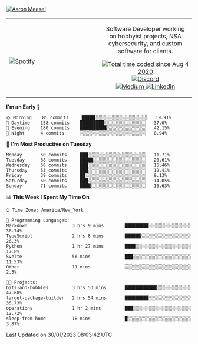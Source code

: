 [![Aaron Meese!](https://user-images.githubusercontent.com/17814535/88975338-a2aabf00-d27f-11ea-963f-8a19608716b4.png)](https://github.com/ajmeese7/readme-ascii "README ASCII")

<!-- Modified from project here: https://github.com/novatorem/novatorem -->
<table width="100%">
  <tr>
  <td width="50%">

&nbsp; <br> [![Spotify](https://ajmeese7.vercel.app/api/spotify)](https://open.spotify.com/user/ajmeese)

  </td>
  <td width="50%">
    <p align="center">
    Software Developer working on hobbyist projects, NSA cybersecurity, and custom software for clients.
    </p>
    <p align="center">
      <a href="https://wakatime.com/@f726891d-3b02-46cd-9b60-e8c59f9e2b14">
        <img src="https://wakatime.com/badge/user/f726891d-3b02-46cd-9b60-e8c59f9e2b14.svg" alt="Total time coded since Aug 4 2020" title="WakaTime" />
      </a>
      <a href="http://link.aaronmeese.com/discord">
        <img src="https://img.shields.io/badge/discord-ajmeese7%234835-369?style=flat-square&logo=discord&logoColor=white&color=purple" alt="Discord" title="Discord">
      </a>
      <br />
      <a href="https://link.aaronmeese.com/medium">
        <img src="https://img.shields.io/badge/medium-ajmeese7-1DB954?style=flat-square&logo=medium&logoColor=white" alt="Medium" title="Medium">
      </a>
      <a href="https://link.aaronmeese.com/linkedin">
        <img src="https://img.shields.io/badge/linkedIn-aaronmeese-1DB954?style=flat-square&logo=linkedin&logoColor=white&color=blue" alt="LinkedIn" title="LinkedIn">
      </a>
    </p>
  </td>

</table>

[//]: <> (The `&nbsp;` is to have Aphelion take up more space)

<!--START_SECTION:waka-->
**I'm an Early 🐤** 

```text
🌞 Morning    85 commits     █████░░░░░░░░░░░░░░░░░░░░   19.91% 
🌆 Daytime    158 commits    █████████░░░░░░░░░░░░░░░░   37.0% 
🌃 Evening    180 commits    ██████████░░░░░░░░░░░░░░░   42.15% 
🌙 Night      4 commits      ░░░░░░░░░░░░░░░░░░░░░░░░░   0.94%

```
📅 **I'm Most Productive on Tuesday** 

```text
Monday       50 commits     ███░░░░░░░░░░░░░░░░░░░░░░   11.71% 
Tuesday      88 commits     █████░░░░░░░░░░░░░░░░░░░░   20.61% 
Wednesday    66 commits     ███░░░░░░░░░░░░░░░░░░░░░░   15.46% 
Thursday     53 commits     ███░░░░░░░░░░░░░░░░░░░░░░   12.41% 
Friday       39 commits     ██░░░░░░░░░░░░░░░░░░░░░░░   9.13% 
Saturday     60 commits     ███░░░░░░░░░░░░░░░░░░░░░░   14.05% 
Sunday       71 commits     ████░░░░░░░░░░░░░░░░░░░░░   16.63%

```


📊 **This Week I Spent My Time On** 

```text
⌚︎ Time Zone: America/New_York

💬 Programming Languages: 
Markdown                 3 hrs 9 mins        █████████░░░░░░░░░░░░░░░░   38.74% 
TypeScript               2 hrs 8 mins        ██████░░░░░░░░░░░░░░░░░░░   26.3% 
Python                   1 hr 27 mins        ████░░░░░░░░░░░░░░░░░░░░░   17.8% 
Svelte                   56 mins             ███░░░░░░░░░░░░░░░░░░░░░░   11.53% 
Other                    11 mins             ░░░░░░░░░░░░░░░░░░░░░░░░░   2.3%

🐱‍💻 Projects: 
bits-and-bobbles         3 hrs 53 mins       ████████████░░░░░░░░░░░░░   47.68% 
target-package-builder   2 hrs 54 mins       █████████░░░░░░░░░░░░░░░░   35.73% 
operations               1 hr 2 mins         ███░░░░░░░░░░░░░░░░░░░░░░   12.72% 
sleep-from-home          18 mins             █░░░░░░░░░░░░░░░░░░░░░░░░   3.87%

```


 Last Updated on 30/01/2023 08:03:42 UTC
<!--END_SECTION:waka-->
